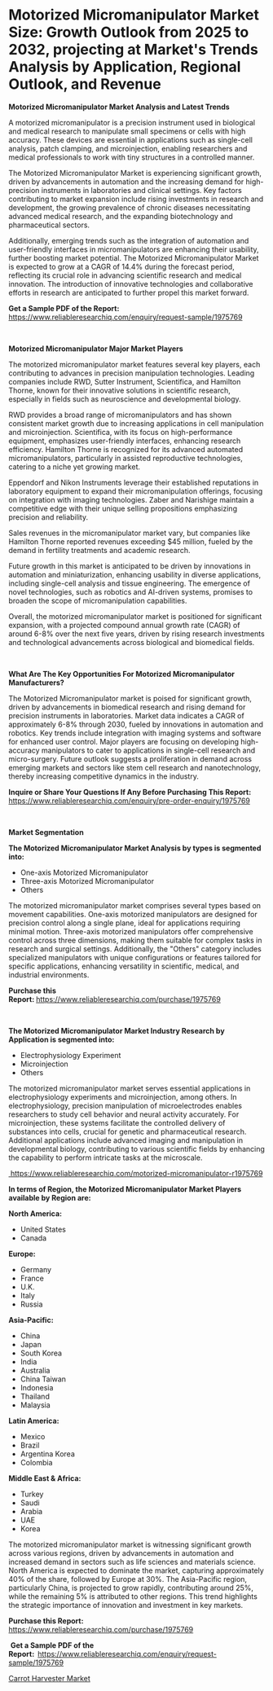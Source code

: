 <p><h1>Motorized Micromanipulator Market Size: Growth Outlook from 2025 to 2032, projecting at Market's Trends Analysis by Application, Regional Outlook, and Revenue</h1></p><p><strong>Motorized Micromanipulator Market Analysis and Latest Trends</strong></p>
<p><p>A motorized micromanipulator is a precision instrument used in biological and medical research to manipulate small specimens or cells with high accuracy. These devices are essential in applications such as single-cell analysis, patch clamping, and microinjection, enabling researchers and medical professionals to work with tiny structures in a controlled manner. </p><p>The Motorized Micromanipulator Market is experiencing significant growth, driven by advancements in automation and the increasing demand for high-precision instruments in laboratories and clinical settings. Key factors contributing to market expansion include rising investments in research and development, the growing prevalence of chronic diseases necessitating advanced medical research, and the expanding biotechnology and pharmaceutical sectors. </p><p>Additionally, emerging trends such as the integration of automation and user-friendly interfaces in micromanipulators are enhancing their usability, further boosting market potential. The Motorized Micromanipulator Market is expected to grow at a CAGR of 14.4% during the forecast period, reflecting its crucial role in advancing scientific research and medical innovation. The introduction of innovative technologies and collaborative efforts in research are anticipated to further propel this market forward.</p></p>
<p><strong>Get a Sample PDF of the Report:&nbsp;</strong> <a href="https://www.reliableresearchiq.com/enquiry/request-sample/1975769?utm_campaign=3514&utm_medium=2&utm_source=Github&utm_content=ia&utm_term=10042025&utm_id=motorized-micromanipulator">https://www.reliableresearchiq.com/enquiry/request-sample/1975769</a></p>
<p>&nbsp;</p>
<p><strong>Motorized Micromanipulator Major Market Players</strong></p>
<p><p>The motorized micromanipulator market features several key players, each contributing to advances in precision manipulation technologies. Leading companies include RWD, Sutter Instrument, Scientifica, and Hamilton Thorne, known for their innovative solutions in scientific research, especially in fields such as neuroscience and developmental biology.</p><p>RWD provides a broad range of micromanipulators and has shown consistent market growth due to increasing applications in cell manipulation and microinjection. Scientifica, with its focus on high-performance equipment, emphasizes user-friendly interfaces, enhancing research efficiency. Hamilton Thorne is recognized for its advanced automated micromanipulators, particularly in assisted reproductive technologies, catering to a niche yet growing market.</p><p>Eppendorf and Nikon Instruments leverage their established reputations in laboratory equipment to expand their micromanipulation offerings, focusing on integration with imaging technologies. Zaber and Narishige maintain a competitive edge with their unique selling propositions emphasizing precision and reliability.</p><p>Sales revenues in the micromanipulator market vary, but companies like Hamilton Thorne reported revenues exceeding $45 million, fueled by the demand in fertility treatments and academic research.</p><p>Future growth in this market is anticipated to be driven by innovations in automation and miniaturization, enhancing usability in diverse applications, including single-cell analysis and tissue engineering. The emergence of novel technologies, such as robotics and AI-driven systems, promises to broaden the scope of micromanipulation capabilities.</p><p>Overall, the motorized micromanipulator market is positioned for significant expansion, with a projected compound annual growth rate (CAGR) of around 6-8% over the next five years, driven by rising research investments and technological advancements across biological and biomedical fields.</p></p>
<p>&nbsp;</p>
<p><strong>What Are The Key Opportunities For Motorized Micromanipulator Manufacturers?</strong></p>
<p><p>The Motorized Micromanipulator market is poised for significant growth, driven by advancements in biomedical research and rising demand for precision instruments in laboratories. Market data indicates a CAGR of approximately 6-8% through 2030, fueled by innovations in automation and robotics. Key trends include integration with imaging systems and software for enhanced user control. Major players are focusing on developing high-accuracy manipulators to cater to applications in single-cell research and micro-surgery. Future outlook suggests a proliferation in demand across emerging markets and sectors like stem cell research and nanotechnology, thereby increasing competitive dynamics in the industry.</p></p>
<p><strong>Inquire or Share Your Questions If Any Before Purchasing This Report:</strong> <a href="https://www.reliableresearchiq.com/enquiry/pre-order-enquiry/1975769?utm_campaign=3514&utm_medium=2&utm_source=Github&utm_content=ia&utm_term=10042025&utm_id=motorized-micromanipulator">https://www.reliableresearchiq.com/enquiry/pre-order-enquiry/1975769</a></p>
<p>&nbsp;</p>
<p><strong>Market Segmentation</strong></p>
<p><strong>The Motorized Micromanipulator Market Analysis by types is segmented into:</strong></p>
<p><ul><li>One-axis Motorized Micromanipulator</li><li>Three-axis Motorized Micromanipulator</li><li>Others</li></ul></p>
<p><p>The motorized micromanipulator market comprises several types based on movement capabilities. One-axis motorized manipulators are designed for precision control along a single plane, ideal for applications requiring minimal motion. Three-axis motorized manipulators offer comprehensive control across three dimensions, making them suitable for complex tasks in research and surgical settings. Additionally, the "Others" category includes specialized manipulators with unique configurations or features tailored for specific applications, enhancing versatility in scientific, medical, and industrial environments.</p></p>
<p><strong>Purchase this Report:&nbsp;</strong><a href="https://www.reliableresearchiq.com/purchase/1975769?utm_campaign=3514&utm_medium=2&utm_source=Github&utm_content=ia&utm_term=10042025&utm_id=motorized-micromanipulator">https://www.reliableresearchiq.com/purchase/1975769</a></p>
<p>&nbsp;</p>
<p><strong>The Motorized Micromanipulator Market Industry Research by Application is segmented into:</strong></p>
<p><ul><li>Electrophysiology Experiment</li><li>Microinjection</li><li>Others</li></ul></p>
<p><p>The motorized micromanipulator market serves essential applications in electrophysiology experiments and microinjection, among others. In electrophysiology, precision manipulation of microelectrodes enables researchers to study cell behavior and neural activity accurately. For microinjection, these systems facilitate the controlled delivery of substances into cells, crucial for genetic and pharmaceutical research. Additional applications include advanced imaging and manipulation in developmental biology, contributing to various scientific fields by enhancing the capability to perform intricate tasks at the microscale.</p></p>
<p><a href="https://www.reliableresearchiq.com/motorized-micromanipulator-r1975769?utm_campaign=3514&utm_medium=2&utm_source=Github&utm_content=ia&utm_term=10042025&utm_id=motorized-micromanipulator">&nbsp;https://www.reliableresearchiq.com/motorized-micromanipulator-r1975769</a></p>
<p><strong>In terms of Region, the Motorized Micromanipulator Market Players available by Region are:</strong></p>
<p>
    <p> <strong> North America: </strong>
        <ul>
            <li>United States</li>
            <li>Canada</li>
        </ul>
        </p> 
    <p> <strong> Europe: </strong>
        <ul>
            <li>Germany</li>
            <li>France</li>
            <li>U.K.</li>
            <li>Italy</li>
            <li>Russia</li>
        </ul>
        </p> 
    <p> <strong> Asia-Pacific: </strong>
        <ul>
            <li>China</li>
            <li>Japan</li>
            <li>South Korea</li>
            <li>India</li>
            <li>Australia</li>
            <li>China Taiwan</li>
            <li>Indonesia</li>
            <li>Thailand</li>
            <li>Malaysia</li>
        </ul>
        </p> 
    <p> <strong> Latin America: </strong>
        <ul>
            <li>Mexico</li>
            <li>Brazil</li>
            <li>Argentina Korea</li>
            <li>Colombia</li>
        </ul>
        </p> 
    <p> <strong> Middle East & Africa: </strong>
        <ul>
            <li>Turkey</li>
            <li>Saudi</li>
            <li>Arabia</li>
            <li>UAE</li>
            <li>Korea</li>
        </ul>
    </p>
    </p>
<p><p>The motorized micromanipulator market is witnessing significant growth across various regions, driven by advancements in automation and increased demand in sectors such as life sciences and materials science. North America is expected to dominate the market, capturing approximately 40% of the share, followed by Europe at 30%. The Asia-Pacific region, particularly China, is projected to grow rapidly, contributing around 25%, while the remaining 5% is attributed to other regions. This trend highlights the strategic importance of innovation and investment in key markets.</p></p>
<p><strong>Purchase this Report: </strong><a href="https://www.reliableresearchiq.com/purchase/1975769?utm_campaign=3514&utm_medium=2&utm_source=Github&utm_content=ia&utm_term=10042025&utm_id=motorized-micromanipulator">https://www.reliableresearchiq.com/purchase/1975769</a></p>
<p>&nbsp;<strong>Get a Sample PDF of the Report:&nbsp;&nbsp;</strong><a href="https://www.reliableresearchiq.com/enquiry/request-sample/1975769?utm_campaign=3514&utm_medium=2&utm_source=Github&utm_content=ia&utm_term=10042025&utm_id=motorized-micromanipulator">https://www.reliableresearchiq.com/enquiry/request-sample/1975769</a></p>
<p><strong></strong></p>
<p><p><a href="https://github.com/helmeludu/Market-Research-Report-List-1/blob/main/carrot-harvester-market.md?utm_campaign=3514&utm_medium=2&utm_source=Github&utm_content=ia&utm_term=10042025&utm_id=motorized-micromanipulator">Carrot Harvester Market</a></p></p>